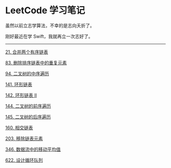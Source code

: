 # LeetCode 学习笔记

虽然以前立志学算法，不幸的是志向夭折了。

刚好最近在学 Swift，我就再立一次志好了。




---

[21. 合并两个有序链表](https://github.com/zhangyu1818/LeetCode-Note/blob/main/21.%20%E5%90%88%E5%B9%B6%E4%B8%A4%E4%B8%AA%E6%9C%89%E5%BA%8F%E9%93%BE%E8%A1%A8.swift)

[83. 删除排序链表中的重复元素](https://github.com/zhangyu1818/LeetCode-Note/blob/main/83.%20%E5%88%A0%E9%99%A4%E6%8E%92%E5%BA%8F%E9%93%BE%E8%A1%A8%E4%B8%AD%E7%9A%84%E9%87%8D%E5%A4%8D%E5%85%83%E7%B4%A0.swift)

[94. 二叉树的中序遍历](https://github.com/zhangyu1818/LeetCode-Note/blob/main/94.%20%E4%BA%8C%E5%8F%89%E6%A0%91%E7%9A%84%E4%B8%AD%E5%BA%8F%E9%81%8D%E5%8E%86.swift)

[141. 环形链表](https://github.com/zhangyu1818/LeetCode-Note/blob/main/141.%20%E7%8E%AF%E5%BD%A2%E9%93%BE%E8%A1%A8.swift)

[142. 环形链表 II](https://github.com/zhangyu1818/LeetCode-Note/blob/main/142.%20%E7%8E%AF%E5%BD%A2%E9%93%BE%E8%A1%A8%20II.swift)

[144. 二叉树的前序遍历](https://github.com/zhangyu1818/LeetCode-Note/blob/main/144.%20%E4%BA%8C%E5%8F%89%E6%A0%91%E7%9A%84%E5%89%8D%E5%BA%8F%E9%81%8D%E5%8E%86.swift)

[145. 二叉树的后序遍历](https://github.com/zhangyu1818/LeetCode-Note/blob/main/145.%20%E4%BA%8C%E5%8F%89%E6%A0%91%E7%9A%84%E5%90%8E%E5%BA%8F%E9%81%8D%E5%8E%86.swift)

[160. 相交链表 ](https://github.com/zhangyu1818/LeetCode-Note/blob/main/160.%20%E7%9B%B8%E4%BA%A4%E9%93%BE%E8%A1%A8%20.swift)

[203. 移除链表元素 ](https://github.com/zhangyu1818/LeetCode-Note/blob/main/203.%20%E7%A7%BB%E9%99%A4%E9%93%BE%E8%A1%A8%E5%85%83%E7%B4%A0%20.swift)

[346. 数据流中的移动平均值](https://github.com/zhangyu1818/LeetCode-Note/blob/main/346.%20%E6%95%B0%E6%8D%AE%E6%B5%81%E4%B8%AD%E7%9A%84%E7%A7%BB%E5%8A%A8%E5%B9%B3%E5%9D%87%E5%80%BC.swift)

[622. 设计循环队列](https://github.com/zhangyu1818/LeetCode-Note/blob/main/622.%20%E8%AE%BE%E8%AE%A1%E5%BE%AA%E7%8E%AF%E9%98%9F%E5%88%97.swift)